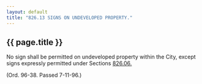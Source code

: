 ```yaml
---
layout: default 
title: "826.13 SIGNS ON UNDEVELOPED PROPERTY."
---
```


{{ page.title }}
----------------

No sign shall be permitted on undeveloped property within the City,
except signs expressly permitted under Sections [826.06.](3a854a95.html)

(Ord. 96-38. Passed 7-11-96.)
